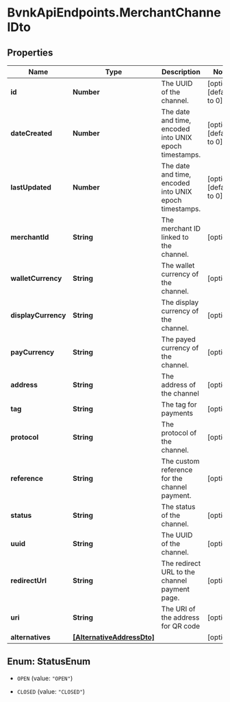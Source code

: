 # BvnkApiEndpoints.MerchantChannelDto

## Properties

Name | Type | Description | Notes
------------ | ------------- | ------------- | -------------
**id** | **Number** | The UUID of the channel. | [optional] [default to 0]
**dateCreated** | **Number** | The date and time, encoded into UNIX epoch timestamps. | [optional] [default to 0]
**lastUpdated** | **Number** | The date and time, encoded into UNIX epoch timestamps. | [optional] [default to 0]
**merchantId** | **String** | The merchant ID linked to the channel. | [optional] 
**walletCurrency** | **String** | The wallet currency of the channel. | [optional] 
**displayCurrency** | **String** | The display currency of the channel. | [optional] 
**payCurrency** | **String** | The payed currency of the channel. | [optional] 
**address** | **String** | The address of the channel | [optional] 
**tag** | **String** | The tag for payments | [optional] 
**protocol** | **String** | The protocol of the channel. | [optional] 
**reference** | **String** | The custom reference for the channel payment. | [optional] 
**status** | **String** | The status of the channel. | [optional] 
**uuid** | **String** | The UUID of the channel. | [optional] 
**redirectUrl** | **String** | The redirect URL to the channel payment page. | [optional] 
**uri** | **String** | The URI of the address for QR code | [optional] 
**alternatives** | [**[AlternativeAddressDto]**](AlternativeAddressDto.md) |  | [optional] 



## Enum: StatusEnum


* `OPEN` (value: `"OPEN"`)

* `CLOSED` (value: `"CLOSED"`)




